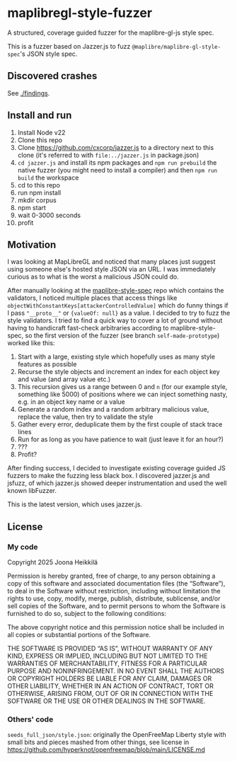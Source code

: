 # maplibregl-style-fuzzer

A structured, coverage guided fuzzer for the maplibre-gl-js style spec.

This is a fuzzer based on Jazzer.js to fuzz `@maplibre/maplibre-gl-style-spec`'s JSON style spec.

## Discovered crashes

See [./findings](./findings).

## Install and run

1. Install Node v22
2. Clone this repo
3. Clone https://github.com/cxcorp/jazzer.js to a directory next to this clone (it's referred to with `file:../jazzer.js` in package.json)
4. `cd jazzer.js` and install its npm packages and `npm run prebuild` the native fuzzer (you might need to install a compiler) and then `npm run build` the workspace
5. cd to this repo
6. run npm install
7. mkdir corpus
8. npm start
9. wait 0-3000 seconds
10. profit

## Motivation

I was looking at MapLibreGL and noticed that many places just suggest using someone else's hosted style JSON via an URL. I was immediately curious as to what is the worst a malicious JSON could do.

After manually looking at the [maplibre-style-spec](https://github.com/maplibre/maplibre-style-spec) repo which contains the validators, I noticed multiple places that access things like `objectWithConstantKeys[attackerControlledValue]` which do funny things if I pass `"__proto__"` or `{valueOf: null}` as a value. I decided to try to fuzz the style validators. I tried to find a quick way to cover a lot of ground without having to handicraft fast-check arbitraries according to maplibre-style-spec, so the first version of the fuzzer (see branch `self-made-prototype`) worked like this:

1. Start with a large, existing style which hopefully uses as many style features as possible
2. Recurse the style objects and increment an index for each object key and value (and array value etc.)
3. This recursion gives us a range between 0 and `n` (for our example style, something like 5000) of positions where we can inject something nasty, e.g. in an object key name or a value
4. Generate a random index and a random arbitrary malicious value, replace the value, then try to validate the style
5. Gather every error, deduplicate them by the first couple of stack trace lines
6. Run for as long as you have patience to wait (just leave it for an hour?)
7. ???
8. Profit?

After finding success, I decided to investigate existing coverage guided JS fuzzers to make the fuzzing less black box. I discovered jazzer.js and jsfuzz, of which jazzer.js showed deeper instrumentation and used the well known libFuzzer.

This is the latest version, which uses jazzer.js.

## License

### My code

Copyright 2025 Joona Heikkilä

Permission is hereby granted, free of charge, to any person obtaining a copy of this software and associated documentation files (the “Software”), to deal in the Software without restriction, including without limitation the rights to use, copy, modify, merge, publish, distribute, sublicense, and/or sell copies of the Software, and to permit persons to whom the Software is furnished to do so, subject to the following conditions:

The above copyright notice and this permission notice shall be included in all copies or substantial portions of the Software.

THE SOFTWARE IS PROVIDED “AS IS”, WITHOUT WARRANTY OF ANY KIND, EXPRESS OR IMPLIED, INCLUDING BUT NOT LIMITED TO THE WARRANTIES OF MERCHANTABILITY, FITNESS FOR A PARTICULAR PURPOSE AND NONINFRINGEMENT. IN NO EVENT SHALL THE AUTHORS OR COPYRIGHT HOLDERS BE LIABLE FOR ANY CLAIM, DAMAGES OR OTHER LIABILITY, WHETHER IN AN ACTION OF CONTRACT, TORT OR OTHERWISE, ARISING FROM, OUT OF OR IN CONNECTION WITH THE SOFTWARE OR THE USE OR OTHER DEALINGS IN THE SOFTWARE.

### Others' code

`seeds_full_json/style.json`: originally the OpenFreeMap Liberty style with small bits and pieces mashed from other things, see license in https://github.com/hyperknot/openfreemap/blob/main/LICENSE.md
